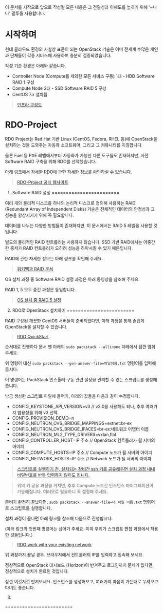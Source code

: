 이 문서를 시작으로 앞으로 작성될 모든 내용은 그 전달성과 이해도를 높히기 위해 '~니다' 말투를 사용합니다.

시작하며
========================

현대 클라우드 환경의 사실상 표준이 되는 OpenStack 기술은 이미 전세계 수많은 개인과 단체들이 각종 서비스에 사용하며 충분히 검증되었습니다.

작성 기준 환경은 아래와 같습니다.

* Controller Node (Compute를 제외한 모든 서비스 구동) 1대 - HDD Software RAID 1 구성
* Compute Node 2대 - SSD Software RAID 5 구성
* CentOS 7.x 설치됨

> [인프라 구성도](https://gitlab.com/geekstack_io/openstack-infrastructure/blob/master/deploy/_images/infrastructure.png)

RDO-Project
========================

RDO Project는 Red Hat 기반 Linux (CentOS, Fedora, RHEL 등)에 OpenStack을 설치하는 것들 도와주는 자동화 소프트웨어, 그리고 그 커뮤니티를 지칭합니다.

물론 Fuel 등 PXE 레벨에서부터 자동화가 가능한 다른 도구들도 존재하지만, 사전 Software RAID 구축을 위해 RDO를 선택했습니다.

아래 링크에서 자세한 RDO에 관한 자세한 정보를 확인하실 수 있습니다.

> [RDO-Project 공식 웹사이트](https://www.rdoproject.org)


1. Software RAID 설정
========================

여러 개의 물리적 디스크를 하나의 논리적 디스크로 정의해 사용하는 RAID (Redundant Array of Independent Disks) 기술은 전체적인 데이터의 안정성과 그 성능을 향상시키기 위해 꼭 필요합니다.

데이터를 나누는 다양한 방법들이 존재하지만, 이 문서에서는 RAID 5 레벨을 사용할 것입니다.

별도의 물리적인 RAID 컨트롤러는 사용하지 않습니다. SSD 기반 RAID에서는 어중간한 중저가 RAID 컨트롤러가 오히려 성능을 하락시킬 수 있기 때문입니다.

RAID에 관한 자세한 정보는 아래 링크를 확인해 주세요.

> [위키백과 RAID 문서](https://ko.wikipedia.org/wiki/RAID)

OS 설치 과정 중 Software RAID 설정 과정은 아래 동영상을 참조해 주세요.

RAID 1, 5 모두 중간 과정은 동일합니다.

> [OS 설치 중 RAID 5 설정](https://www.youtube.com/watch?v=xmi8bQau9GY)


2. RDO로 OpenStack 설치하기
========================

RAID 구성된 깨끗한 CentOS 서버들이 준비되었다면, 아래 과정을 통해 손쉽게 OpenStack을 설치할 수 있습니다.

> [RDO QuickStart](https://www.rdoproject.org/install/quickstart/)

순서대로 진행하다 문서 맨 아래의 `sudo packstack --allinone` 차례에서 잠깐 멈춰 주세요.

위 명령어 대신 `sudo packstack --gen-answer-file=파일이름.txt` 명령어를 입력해 줍시다.

이 명령어는 PackStack 인스톨러 구동 관련 설정을 관리할 수 있는 스크립트를 생성해 줍니다.

방금 생성한 스크립트 파일에 들어가, 아래의 값들을 다음과 같이 수정합니다.

* CONFIG_KEYSTONE_API_VERSION=v3 // v2.0을 사용해도 되나, 추후 여러가지 범용성을 위해 v3 선택.
* CONFIG_PROVISION_DEMO=n
* CONFIG_NEUTRON_OVS_BRIDGE_MAPPINGS=extnet:br-ex
* CONFIG_NEUTRON_OVS_BRIDGE_IFACES=br-ex:네트워크 어댑터 이름
* CONFIG_NEUTRON_ML2_TYPE_DRIVERS=vxlan,flat
* CONFIG_CONTROLLER_HOST=IP 주소 // OpenStack 컨트롤러가 될 서버의 아이피
* CONFIG_COMPUTE_HOSTS=IP 주소 // Compute 노드가 될 서버의 아이피
* CONFIG_NETWORK_HOSTS=IP 주소 // Network 노드가 될 서버의 아이피

> [스크립트를 실행하기 전, 설치되는 장비간 ssh 키를 공유해두면 설치 과정 내내 비밀번호를 반복 입력하지 않아도 됩니다.](https://www.rdoproject.org/documentation/enabling-migrations/)

> 위의 키 공유 과정을 거치면, 추후 Compute 노드간 인스턴스 마이그레이션이 가능해집니다. 여러모로 필요하니 꼭 설정해 주세요.

준비가 완전히 끝났다면, `sudo packstack --answer-file=내 파일 이름.txt` 명령어로 스크립트를 실행합니다.

설치 과정이 끝나면 아래 링크를 참조해 다음으로 진행합시다.

(아래 링크의 첫번째 명령어는 넘어가 주세요. 이미 우리가 스크립트 편집 과정에서 적용한 것들입니다.)

> [RDO work with your existing network](https://www.rdoproject.org/networking/neutron-with-existing-external-network/)

위 과정까지 끝날 경우. 브라우저에서 컨트롤러의 IP를 입력하고 접속해 보세요.

정상적으로 OpenStack 대시보드 (Horizon)이 반겨주고 로그인까지 문제가 없다면, 정상적으로 설치가 완료된 것입니다.

잠깐 이것저것 만져보세요. 인스턴스를 생성해보고, 여러가지 마음이 가는대로 쑤셔보고 다녀도 좋습니다.

3.
========================
